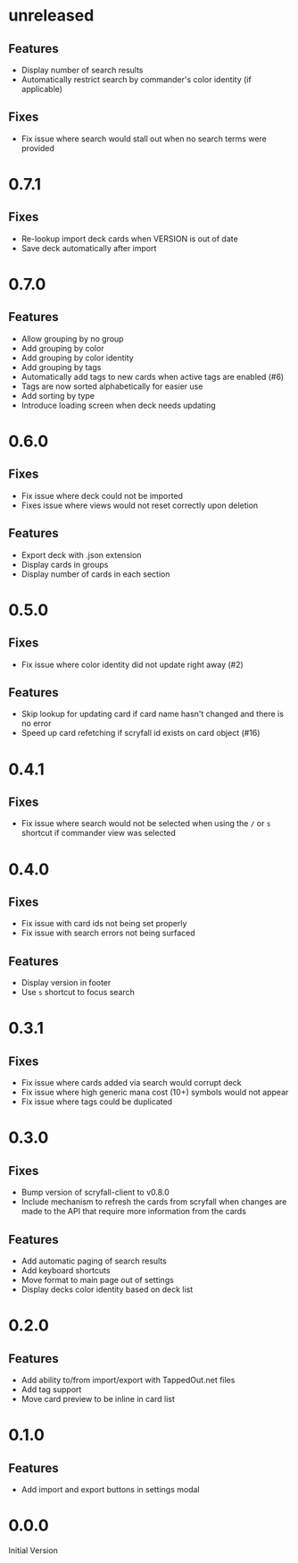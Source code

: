 # unreleased
## Features
* Display number of search results
* Automatically restrict search by commander's color identity (if applicable)

## Fixes
* Fix issue where search would stall out when no search terms were provided

# 0.7.1
## Fixes
* Re-lookup import deck cards when VERSION is out of date
* Save deck automatically after import

# 0.7.0
## Features
* Allow grouping by no group
* Add grouping by color
* Add grouping by color identity
* Add grouping by tags
* Automatically add tags to new cards when active tags are enabled (#6)
* Tags are now sorted alphabetically for easier use
* Add sorting by type
* Introduce loading screen when deck needs updating

# 0.6.0
## Fixes
* Fix issue where deck could not be imported
* Fixes issue where views would not reset correctly upon deletion

## Features
* Export deck with .json extension
* Display cards in groups
* Display number of cards in each section

# 0.5.0
## Fixes
* Fix issue where color identity did not update right away (#2)

## Features
* Skip lookup for updating card if card name hasn't changed and there is no error
* Speed up card refetching if scryfall id exists on card object (#16)

# 0.4.1
## Fixes
* Fix issue where search would not be selected when using the `/` or `s` shortcut if commander view was selected

# 0.4.0
## Fixes
* Fix issue with card ids not being set properly
* Fix issue with search errors not being surfaced

## Features
* Display version in footer
* Use `s` shortcut to focus search

# 0.3.1
## Fixes
* Fix issue where cards added via search would corrupt deck
* Fix issue where high generic mana cost (10+) symbols would not appear
* Fix issue where tags could be duplicated

# 0.3.0
## Fixes
* Bump version of scryfall-client to v0.8.0
* Include mechanism to refresh the cards from scryfall when changes are made to the API that require more information from the cards

## Features
* Add automatic paging of search results
* Add keyboard shortcuts
* Move format to main page out of settings
* Display decks color identity based on deck list

# 0.2.0
## Features
* Add ability to/from import/export with TappedOut.net files
* Add tag support
* Move card preview to be inline in card list

# 0.1.0
## Features
* Add import and export buttons in settings modal

# 0.0.0
Initial Version
